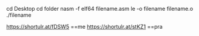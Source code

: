 cd Desktop
cd folder
nasm -f elf64 filename.asm
le -o filename filename.o
./filename



https://shortulr.at/fDSW5 ==me
https://shortulr.at/stKZ1 ==pra
